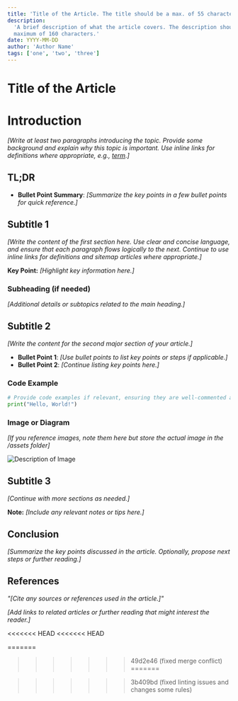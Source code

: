 ```yaml
---
title: 'Title of the Article. The title should be a max. of 55 characters.'
description:
  'A brief description of what the article covers. The description should be a
  maximum of 160 characters.'
date: YYYY-MM-DD
author: 'Author Name'
tags: ['one', 'two', 'three']
---
```


# Title of the Article

# Introduction

_[Write at least two paragraphs introducing the topic. Provide some background
and explain why this topic is important. Use inline links for definitions where
appropriate, e.g., [term](/definitions/term.md).]_

## TL;DR

- **Bullet Point Summary**: _[Summarize the key points in a few bullet points
  for quick reference.]_

## Subtitle 1

_[Write the content of the first section here. Use clear and concise language,
and ensure that each paragraph flows logically to the next. Continue to use
inline links for definitions and sitemap articles where appropriate.]_

**Key Point:** _[Highlight key information here.]_

### Subheading (if needed)

_[Additional details or subtopics related to the main heading.]_

## Subtitle 2

_[Write the content for the second major section of your article.]_

- **Bullet Point 1**: _[Use bullet points to list key points or steps if
  applicable.]_
- **Bullet Point 2**: _[Continue listing key points here.]_

### Code Example

```python
# Provide code examples if relevant, ensuring they are well-commented and easy to understand
print("Hello, World!")
```

### Image or Diagram

_[If you reference images, note them here but store the actual image in the
/assets folder]_

![Description of Image](/assets/YYYYMMDD_title_of_the_article_img1.png)

## Subtitle 3

_[Continue with more sections as needed.]_

**Note:** _[Include any relevant notes or tips here.]_

## Conclusion

_[Summarize the key points discussed in the article. Optionally, propose next
steps or further reading.]_

## References

_"[Cite any sources or references used in the article.]"_

_[Add links to related articles or further reading that might interest the
reader.]_

<!-- Note on Definitions -->
<!-- Throughout this article, link relevant terms to their definitions using inline Markdown links. -->
<!-- Format: [term](/definitions/term.md) -->
<<<<<<< HEAD
<<<<<<< HEAD
<!-- If a definition doesn't exist, create it in the definitions directory and link to it. -->
=======
<!-- If a definition doesn't exist, create it in the definitions directory and link to it. -->
>>>>>>> 49d2e46 (fixed merge conflict)
=======
<!-- If a definition doesn't exist, create it in the definitions directory and link to it. -->
>>>>>>> 3b409bd (fixed linting issues and changes some rules)

